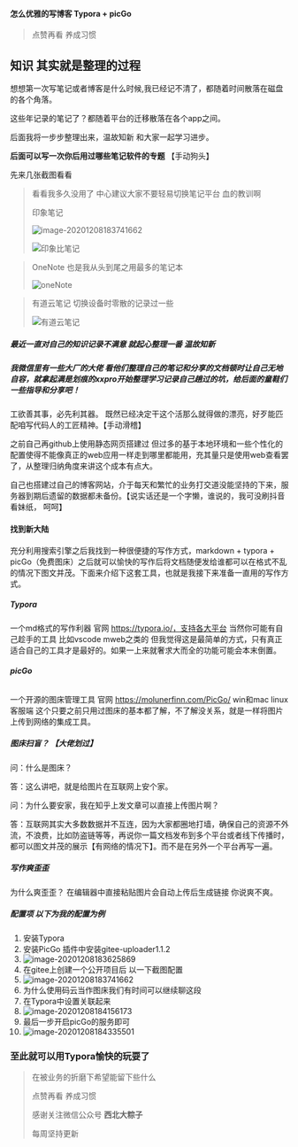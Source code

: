 #### 怎么优雅的写博客 Typora + picGo



> 点赞再看 养成习惯

## 知识 其实就是整理的过程

想想第一次写笔记或者博客是什么时候,我已经记不清了，都随着时间散落在磁盘的各个角落。

这些年记录的笔记了？都随着平台的迁移散落在各个app之间。

后面我将一步步整理出来，温故知新 和大家一起学习进步。

**后面可以写一次你后用过哪些笔记软件的专题** 【手动狗头】

先来几张截图看看

> 看看我多久没用了 中心建议大家不要轻易切换笔记平台 血的教训啊
>
> 印象笔记
>
> ![image-20201208183741662](https://gitee.com/stivepeim/img4mk/raw/master/20201208164433.png)
>
> ![印象比笔记](https://gitee.com/stivepeim/img4mk/raw/master/20201208163425.png)

> OneNote 也是我从头到尾之用最多的笔记本
>
> ![oneNote](https://gitee.com/stivepeim/img4mk/raw/master/20201208164852.png)

> 有道云笔记 切换设备时零散的记录过一些
>
> ![有道云笔记](https://gitee.com/stivepeim/img4mk/raw/master/20201208165251.png)

##### 最近一直对自己的知识记录不满意 就起心整理一番 温故知新

##### 我微信里有一些大厂的大佬 看他们整理自己的笔记和分享的文档顿时让自己无地自容，就拿起满是划痕的xxpro开始整理学习记录自己趟过的坑，给后面的童鞋们一些指导和分享吧！



工欲善其事，必先利其器。 既然已经决定干这个活那么就得做的漂亮，好歹能匹配咱写代码人的工匠精神。【手动滑稽】

之前自己再github上使用静态网页搭建过 但过多的基于本地环境和一些个性化的配置使得不能像真正的web应用一样走到哪里都能用，充其量只是使用web查看罢了，从整理归纳角度来讲这个成本有点大。

自己也搭建过自己的博客网站，介于每天和繁忙的业务打交道没能坚持的下来，服务器到期后遗留的数据都未备份。【说实话还是一个字懒，谁说的，我可没刷抖音看妹纸， 呵呵】



#### **找到新大陆**

充分利用搜索引擎之后我找到一种很便捷的写作方式，markdown + typora + picGo（免费图床）之后就可以愉快的写作后将文档随便发给谁都可以在格式不乱的情况下图文并茂。下面来介绍下这套工具，也就是我接下来准备一直用的写作方式。

##### Typora

一个md格式的写作利器 官网 https://typora.io/，支持各大平台 当然你可能有自己趁手的工具 比如vscode mweb之类的 但我觉得这是最简单的方式，只有真正适合自己的工具才是最好的。如果一上来就奢求大而全的功能可能会本末倒置。

###### **picGo**

一个开源的图床管理工具 官网 https://molunerfinn.com/PicGo/ win和mac linux客服端 这个只要之前只用过图床的基本都了解，不了解没关系，就是一样将图片上传到网络的集成工具。

##### **图床扫盲？** 【大佬划过】

问：什么是图床？

答：这么讲吧，就是给图片在互联网上安个家。

问：为什么要安家，我在知乎上发文章可以直接上传图片啊？

答：互联网其实大多数数据并不互连，因为大家都圈地打墙，确保自己的资源不外流，不浪费，比如防盗链等等，再说你一篇文档发布到多个平台或者线下传播时，都可以图文并茂的展示【有网络的情况下】。而不是在另外一个平台再写一遍。

##### **写作爽歪歪**

为什么爽歪歪？ 在编辑器中直接粘贴图片会自动上传后生成链接 你说爽不爽。

##### **配置项 以下为我的配置为例**

1. 安装Typora
2. 安装PicGo 插件中安装gitee-uploader1.1.2
3. ![image-20201208183625869](https://gitee.com/stivepeim/img4mk/raw/master/20201208183625.png)
4. 在gitee上创建一个公开项目后 以一下截图配置
5. ![image-20201208183741662](https://gitee.com/stivepeim/img4mk/raw/master/20201208183741.png)
6. 为什么使用码云当作图床我们有时间可以继续聊这段
7. 在Typora中设置关联起来
8. ![image-20201208184156173](https://gitee.com/stivepeim/img4mk/raw/master/20201208184156.png)
9. 最后一步开启picGo的服务即可
10. ![image-20201208184335501](https://gitee.com/stivepeim/img4mk/raw/master/20201208184335.png)

### **至此就可以用Typora愉快的玩耍了**





> 在被业务的折磨下希望能留下些什么 
>
> 点赞再看 养成习惯
>
> 感谢关注微信公众号 **西北大粽子**
>
> 每周坚持更新

